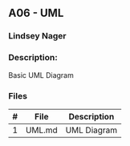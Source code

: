 ## A06 - UML
### Lindsey Nager
### Description:

Basic UML Diagram

### Files

|   #   | File           | Description                    |
| :---: | -------------- | ------------------------------ |
|   1   | UML.md | UML Diagram |
